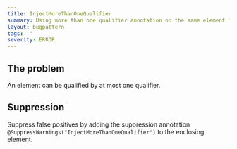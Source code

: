```yaml
---
title: InjectMoreThanOneQualifier
summary: Using more than one qualifier annotation on the same element is not allowed.
layout: bugpattern
tags: ''
severity: ERROR
---
```


<!--
*** AUTO-GENERATED, DO NOT MODIFY ***
To make changes, edit the @BugPattern annotation or the explanation in docs/bugpattern.
-->


## The problem
An element can be qualified by at most one qualifier.

## Suppression
Suppress false positives by adding the suppression annotation `@SuppressWarnings("InjectMoreThanOneQualifier")` to the enclosing element.
